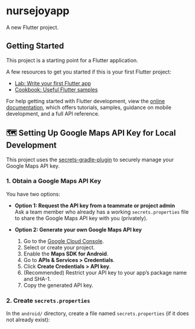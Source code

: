 # nursejoyapp

A new Flutter project.

## Getting Started

This project is a starting point for a Flutter application.

A few resources to get you started if this is your first Flutter project:

- [Lab: Write your first Flutter app](https://docs.flutter.dev/get-started/codelab)
- [Cookbook: Useful Flutter samples](https://docs.flutter.dev/cookbook)

For help getting started with Flutter development, view the
[online documentation](https://docs.flutter.dev/), which offers tutorials,
samples, guidance on mobile development, and a full API reference.

## 🗺️ Setting Up Google Maps API Key for Local Development

This project uses the [secrets-gradle-plugin](https://github.com/google/secrets-gradle-plugin) to securely manage your Google Maps API key.

### 1. Obtain a Google Maps API Key

You have two options:

- **Option 1: Request the API key from a teammate or project admin**  
  Ask a team member who already has a working `secrets.properties` file to share the Google Maps API key with you (privately).

- **Option 2: Generate your own Google Maps API key**  
  1. Go to the [Google Cloud Console](https://console.cloud.google.com/).
  2. Select or create your project.
  3. Enable the **Maps SDK for Android**.
  4. Go to **APIs & Services > Credentials**.
  5. Click **Create Credentials > API key**.
  6. (Recommended) Restrict your API key to your app’s package name and SHA-1.
  7. Copy the generated API key.

### 2. Create `secrets.properties`

In the `android/` directory, create a file named `secrets.properties` (if it does not already exist):
